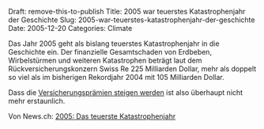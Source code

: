 Draft: remove-this-to-publish
Title: 2005 war teuerstes Katastrophenjahr der Geschichte
Slug: 2005-war-teuerstes-katastrophenjahr-der-geschichte
Date: 2005-12-20
Categories: Climate

Das Jahr 2005 geht als bislang teuerstes Katastrophenjahr in die Geschichte ein. Der finanzielle Gesamtschaden von Erdbeben, Wirbelstürmen und weiteren Katastrophen beträgt laut dem Rückversicherungskonzern Swiss Re 225 Milliarden Dollar, mehr als doppelt so viel als im bisherigen Rekordjahr 2004 mit 105 Milliarden Dollar.

Dass die [Versicherungsprämien steigen werden](http://blog.irregular.ch/2005/12/14/swiss-re-erwartet-2006-weltweit-steigende-versicherungspramien/) ist also überhaupt nicht mehr erstaunlich.

Von News.ch: [2005: Das teuerste Katastrophenjahr](http://www.news.ch/2005+Das+teuerste+Katastrophenjahr/229463/detail.htm)
